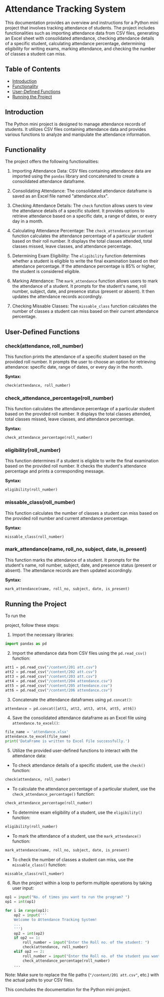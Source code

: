 # Attendance Tracking System

This documentation provides an overview and instructions for a Python mini project that involves tracking attendance of students. The project includes functionalities such as importing attendance data from CSV files, generating an Excel sheet with consolidated attendance, checking attendance details of a specific student, calculating attendance percentage, determining eligibility for writing exams, marking attendance, and checking the number of classes a student can miss.

## Table of Contents
- [Introduction](#introduction)
- [Functionality](#functionality)
- [User-Defined Functions](#user-defined-functions)
- [Running the Project](#running-the-project)

## Introduction
The Python mini project is designed to manage attendance records of students. It utilizes CSV files containing attendance data and provides various functions to analyze and manipulate the attendance information.

## Functionality
The project offers the following functionalities:

1. Importing Attendance Data: CSV files containing attendance data are imported using the `pandas` library and concatenated to create a consolidated attendance dataframe.

2. Consolidating Attendance: The consolidated attendance dataframe is saved as an Excel file named "attendance.xlsx".

3. Checking Attendance Details: The `check` function allows users to view the attendance details of a specific student. It provides options to retrieve attendance based on a specific date, a range of dates, or every day in a month.

4. Calculating Attendance Percentage: The `check_attendance_percentage` function calculates the attendance percentage of a particular student based on their roll number. It displays the total classes attended, total classes missed, leave classes, and attendance percentage.

5. Determining Exam Eligibility: The `eligibility` function determines whether a student is eligible to write the final examination based on their attendance percentage. If the attendance percentage is 85% or higher, the student is considered eligible.

6. Marking Attendance: The `mark_attendance` function allows users to mark the attendance of a student. It prompts for the student's name, roll number, subject, date, and presence status (present or absent). It then updates the attendance records accordingly.

7. Checking Missable Classes: The `missable_class` function calculates the number of classes a student can miss based on their current attendance percentage.

## User-Defined Functions

### check(attendance, roll_number)
This function prints the attendance of a specific student based on the provided roll number. It prompts the user to choose an option for retrieving attendance: specific date, range of dates, or every day in the month.

**Syntax:**
```python
check(attendance, roll_number)
```

### check_attendance_percentage(roll_number)
This function calculates the attendance percentage of a particular student based on the provided roll number. It displays the total classes attended, total classes missed, leave classes, and attendance percentage.

**Syntax:**
```python
check_attendance_percentage(roll_number)
```

### eligibility(roll_number)
This function determines if a student is eligible to write the final examination based on the provided roll number. It checks the student's attendance percentage and prints a corresponding message.

**Syntax:**
```python
eligibility(roll_number)
```

### missable_class(roll_number)
This function calculates the number of classes a student can miss based on the provided roll number and current attendance percentage.

**Syntax:**
```python
missable_class(roll_number)
```

### mark_attendance(name, roll_no, subject, date, is_present)
This function marks the attendance of a student. It prompts for the student's name, roll number, subject, date, and presence status (present or absent). The attendance records are then updated accordingly.

**Syntax:**
```python
mark_attendance(name, roll_no, subject, date, is_present)
```

## Running the Project
To run the

 project, follow these steps:

1. Import the necessary libraries:
```python
import pandas as pd
```

2. Import the attendance data from CSV files using the `pd.read_csv()` function:
```python
att1 = pd.read_csv("/content/201 att.csv")
att2 = pd.read_csv("/content/202 att.csv")
att3 = pd.read_csv("/content/203 att.csv")
att4 = pd.read_csv("/content/204 attendance.csv")
att5 = pd.read_csv("/content/205 attendance.csv")
att6 = pd.read_csv("/content/206 attendance.csv")
```

3. Concatenate the attendance dataframes using `pd.concat()`:
```python
attendance = pd.concat([att1, att2, att3, att4, att5, att6])
```

4. Save the consolidated attendance dataframe as an Excel file using `attendance.to_excel()`:
```python
file_name = 'attendance.xlsx'
attendance.to_excel(file_name)
print('DataFrame is written to Excel File successfully.')
```

5. Utilize the provided user-defined functions to interact with the attendance data:
- To check attendance details of a specific student, use the `check()` function:
```python
check(attendance, roll_number)
```

- To calculate the attendance percentage of a particular student, use the `check_attendance_percentage()` function:
```python
check_attendance_percentage(roll_number)
```

- To determine exam eligibility of a student, use the `eligibility()` function:
```python
eligibility(roll_number)
```

- To mark the attendance of a student, use the `mark_attendance()` function:
```python
mark_attendance(name, roll_no, subject, date, is_present)
```

- To check the number of classes a student can miss, use the `missable_class()` function:
```python
missable_class(roll_number)
```

6. Run the project within a loop to perform multiple operations by taking user input:
```python
op1 = input("No. of times you want to run the program? ")
op1 = int(op1)

for i in range(op1):
    op2 = input('''
    Welcome to Attendance Tracking System!
    ...
    ''')
    op2 = int(op2)
    if op2 == 1:
        roll_number = input("Enter the Roll no. of the student: ")
        check(attendance, roll_number)
    elif op2 == 2:
        roll_number = input("Enter the Roll no. of the student you want to check: ")
        check_attendance_percentage(roll_number)
    ...
```

Note: Make sure to replace the file paths (`"/content/201 att.csv"`, etc.) with the actual paths to your CSV files.

This concludes the documentation for the Python mini project.

